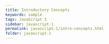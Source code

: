 ```yaml
---
title: Introductory Concepts
keywords: sample
tags: JavaScript 1
sidebar: javascript-1
permalink: javascript-1/intro-concepts.html
folder: javascript-1
---
```

